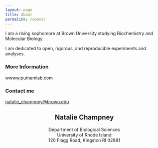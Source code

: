 ```yaml
---
layout: page
title: About
permalink: /about/
---
```


I am a rising sophomore at Brown University studying Biochemistry and Molecular Biology.

I am dedicated to open, rigorous, and reproducible experiments and analyses.

### More Information

wwww.putnamlab.com

### Contact me

[natalie_champney@brown.edu](mailto:hputnam@uri.edu)


## <center>Natalie Champney</center>
<center>Department of Biological Sciences</center>
<center>University of Rhode Island</center>
<center>120 Flagg Road, Kingston RI 02881</center>



